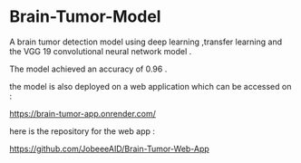 # Brain-Tumor-Model
A brain tumor detection model using deep learning ,transfer learning and the VGG 19 convolutional neural network model .

The model achieved an accuracy of 0.96 .

the model is also deployed on a web application which can be accessed on : 

https://brain-tumor-app.onrender.com/


here is the repository for the web app :

https://github.com/JobeeeAID/Brain-Tumor-Web-App
